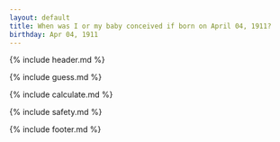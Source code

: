 ```yaml
---
layout: default
title: When was I or my baby conceived if born on April 04, 1911?
birthday: Apr 04, 1911
---
```


{% include header.md %}

{% include guess.md %}

{% include calculate.md %}

{% include safety.md %}

{% include footer.md %}



